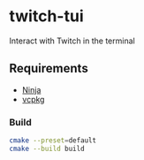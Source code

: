 # twitch-tui
Interact with Twitch in the terminal

## Requirements
- [Ninja](https://ninja-build.org/)
- [vcpkg](https://github.com/microsoft/vcpkg)

### Build

```sh
cmake --preset=default
cmake --build build
```


